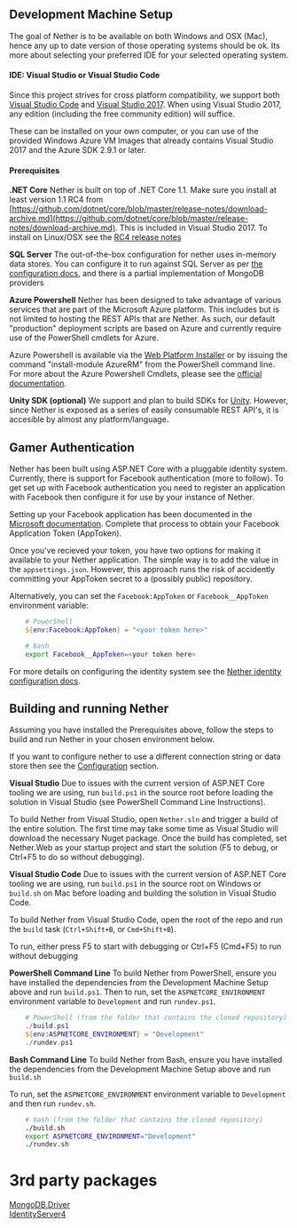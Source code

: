 ## Development Machine Setup

The goal of Nether is to be available on both Windows and OSX (Mac), hence any up to date version of those operating systems should be ok. Its more about selecting your preferred IDE for your selected operating system.

#### IDE: Visual Studio or Visual Studio Code

Since this project strives for cross platform compatibility, we support both [Visual Studio Code](https://code.visualstudio.com) and [Visual Studio 2017](https://www.visualstudio.com/vs/). When using Visual Studio 2017, any edition (including the free community edition) will suffice.

These can be installed on your own computer, or you can use of the provided Windows Azure VM Images that already contains Visual Studio 2017 and the Azure SDK 2.9.1 or later.

#### Prerequisites

**.NET Core**
Nether is built on top of .NET Core 1.1. Make sure you install at least version 1.1 RC4 from [https://github.com/dotnet/core/blob/master/release-notes/download-archive.md](https://github.com/dotnet/core/blob/master/release-notes/download-archive.md). This is included in Visual Studio 2017. To install on Linux/OSX see the [RC4 release notes](https://github.com/dotnet/core/blob/master/release-notes/rc4-download.md)

**SQL Server**
The out-of-the-box configuration for nether uses in-memory data stores. You can configure it to run against SQL Server as per [the configuration docs](./configuration.md), and there is a partial implementation of MongoDB providers

**Azure Powershell**
Nether has been designed to take advantage of various services that are part of the Microsoft Azure platform. This includes but is not limited to hosting the REST APIs that are Nether. As such, our default "production" deployment scripts are based on Azure and currently require use of the PowerShell cmdlets for Azure.

Azure Powershell is available via the [Web Platform Installer](https://www.microsoft.com/web/downloads/platform.aspx) or by issuing the command "install-module AzureRM" from the PowerShell command line. For more about the Azure Powershell Cmdlets, please see the [official documentation](https://docs.microsoft.com/en-us/powershell/).

**Unity SDK (optional)**
We support and plan to build SDKs for [Unity](http://unity3d.com). However, since Nether is exposed as a series of easily consumable REST API's, it is accesible by almost any platform/language.

## Gamer Authentication

Nether has been built using ASP.NET Core with a pluggable identity system. Currently, there is support for Facebook authentication (more to follow). To get set up with Facebook authentication you need to register an application with Facebook then configure it for use by your instance of Nether.

Setting up your Facebook application has been documented in the [Microsoft documentation](https://docs.microsoft.com/en-us/aspnet/core/security/authentication/social/facebook-logins). Complete that process to obtain your Facebook Application Token (AppToken).

Once you've recieved your token, you have two options for making it available to your Nether application. The simple way is to add the value in the `appsettings.json`. However, this approach runs the risk of accidently committing your AppToken secret to a (possibly public) repository.

Alternatively, you can set the `Facebook:AppToken` or `Facebook__AppToken` environment variable:

```powershell
    # PowerShell
    ${env:Facebook:AppToken} = "<your token here>"
```

```bash
    # bash
    export Facebook__AppToken=<your token here>
```

For more details on configuring the identity system see the [Nether identity configuration docs](identity/configuration.md).

## Building and running Nether

Assuming you have installed the Prerequisites above, follow the steps to build and run Nether in your chosen environment below.

If you want to configure nether to use a different connection string or data store then see the [Configuration](documentation/configuration.md) section.

**Visual Studio**
Due to issues with the current version of ASP.NET Core tooling we are using, run `build.ps1` in the source root before loading the solution in Visual Studio (see PowerShell Command Line Instructions).

To build Nether from Visual Studio, open `Nether.sln` and trigger a build of the entire solution. The first time may take some time as Visual Studio will download the necessary Nuget package. Once the build has completed, set Nether.Web as your startup project and start the solution (F5 to debug, or Ctrl+F5 to do so without debugging).

**Visual Studio Code**
Due to issues with the current version of ASP.NET Core tooling we are using, run `build.ps1` in the source root on Windows or `build.sh` on Mac  before loading and building the solution in Visual Studio Code.

To build Nether from Visual Studio Code, open the root of the repo and run the `build` task (`Ctrl+Shift+B`, or `Cmd+Shift+B`).

To run, either press F5 to start with debugging or Ctrl+F5 (Cmd+F5) to run without debugging

**PowerShell Command Line**
To build Nether from PowerShell, ensure you have installed the dependencies from the Development Machine Setup above and run `build.ps1`. Then to run, set the `ASPNETCORE_ENVIRONMENT` environment variable to `Development` and run `rundev.ps1`.

```powershell
    # PowerShell (from the folder that contains the cloned repository)
    ./build.ps1
    ${env:ASPNETCORE_ENVIRONMENT} = "Development"
    ./rundev.ps1
```

**Bash Command Line**
To build Nether from Bash, ensure you have installed the dependencies from the Development Machine Setup above and run `build.sh`

To run, set the `ASPNETCORE_ENVIRONMENT` environment variable to `Development` and then run `rundev.sh`.

```bash
    # bash (from the folder that contains the cloned repository)
    ./build.sh
    export ASPNETCORE_ENVIRONMENT="Development"
    ./rundev.sh
```

# 3rd party packages
[MongoDB.Driver](https://www.nuget.org/packages/MongoDB.Driver/2.3.0-rc1)  
[IdentityServer4](http://identityserver4.readthedocs.io/en/release/)
